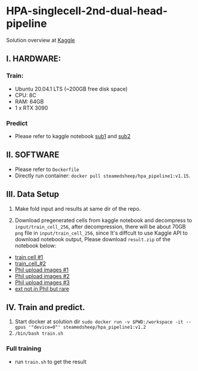 # HPA-singlecell-2nd-dual-head-pipeline

Solution overview at [Kaggle](https://www.kaggle.com/c/hpa-single-cell-image-classification/discussion/238645)

## I. HARDWARE:
### Train:
* Ubuntu 20.04.1 LTS (~200GB free disk space)
* CPU: 8C
* RAM: 64GB
* 1 x RTX 3090

### Predict
* Please refer to kaggle notebook [sub1](https://www.kaggle.com/steamedsheep/hpa-final-submission-2-candidate-ii) and [sub2](https://www.kaggle.com/steamedsheep/draft-of-submission-of-dakiro-model-sunzi-w0-5?scriptVersionId=62584023)

## II. SOFTWARE
* Please refer to `Dockerfile`
* Directly run container: `docker pull steamedsheep/hpa_pipeline1:v1.15`.

## III. Data Setup

1. Make fold input and results at same dir of the repo.

2. Download pregenerated cells from kaggle notebook and decompress to `input/train_cell_256`, after decompression, there will be
about 70GB `png` file in `input/train_cell_256`, since It's diffcult to use Kaggle API to download notebook output, Please download `result.zip` of the notebook below:
* [train cell #1](https://www.kaggle.com/steamedsheep/hpa-cellslicing-256-fix-i)
* [train_cell_#2](https://www.kaggle.com/steamedsheep/hpa-cellslicing-ii-fix-256)
* [Phil upload images #1](https://www.kaggle.com/steamedsheep/hpa-cellslicing-256-fix-external-i)
* [Phil upload images #2](https://www.kaggle.com/steamedsheep/hpa-cellslicing-256-fix-external-ii)
* [Phil upload images #3](https://www.kaggle.com/steamedsheep/hpa-cellslicing-256-fix-external-iii)
* [ext not in Phil but rare](https://www.kaggle.com/steamedsheep/hpa-cellslicing-256-fix-external-rare-i)

## IV. Train and predict.
1. Start docker at solution dir `sudo docker run -v $PWD:/workspace -it --gpus '"device=0"' steamedsheep/hpa_pipeline1:v1.2`
2. `/bin/bash train.sh`

### Full training
* run `train.sh` to get the result